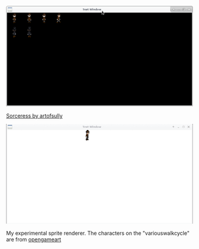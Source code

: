 ![](https://github.com/izz-j/mariko/raw/master/sprites-preview.png)

[Sorceress by artofsully](https://github.com/izz-j/mariko/raw/master/sprites/sample_sorceress.gif)

![](https://github.com/izz-j/mariko/raw/master/sample-anim.gif)

My experimental sprite renderer.
The characters on the "variouswalkcycle" are from [opengameart](https://opengameart.org/)
